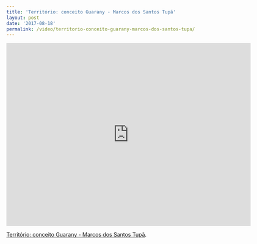 ```yaml
---
title: 'Território: conceito Guarany - Marcos dos Santos Tupã'
layout: post
date: '2017-08-18'
permalink: /video/territorio-conceito-guarany-marcos-dos-santos-tupa/
---
```



<div class="ratio ratio-16x9"><iframe allowfullscreen="" class="youtube-field-player" frameborder="0" height="480" id="youtube-field-player" src="https://www.youtube.com/embed/_eoA8N1UQe4?wmode=opaque" title="Território: conceito Guarany - Marcos dos Santos Tupã" width="640"></iframe></div>

[Território: conceito Guarany - Marcos dos Santos Tupã](https://www.youtube.com/watch?v=_eoA8N1UQe4).
